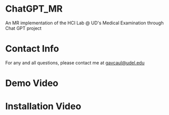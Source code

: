 # ChatGPT_MR  
An MR implementation of the HCI Lab @ UD's Medical Examination through Chat GPT project

# Contact Info
For any and all questions, please contact me at gavcaul@udel.edu

# Demo Video

# Installation Video
